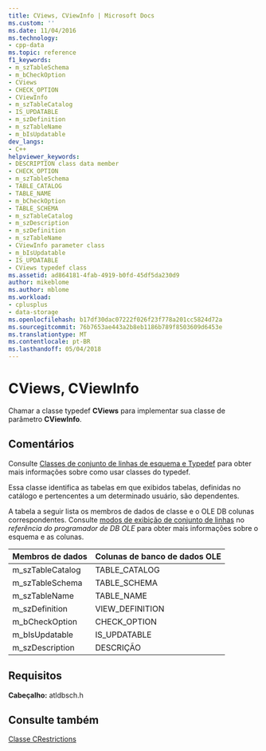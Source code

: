 ```yaml
---
title: CViews, CViewInfo | Microsoft Docs
ms.custom: ''
ms.date: 11/04/2016
ms.technology:
- cpp-data
ms.topic: reference
f1_keywords:
- m_szTableSchema
- m_bCheckOption
- CViews
- CHECK_OPTION
- CViewInfo
- m_szTableCatalog
- IS_UPDATABLE
- m_szDefinition
- m_szTableName
- m_bIsUpdatable
dev_langs:
- C++
helpviewer_keywords:
- DESCRIPTION class data member
- CHECK_OPTION
- m_szTableSchema
- TABLE_CATALOG
- TABLE_NAME
- m_bCheckOption
- TABLE_SCHEMA
- m_szTableCatalog
- m_szDescription
- m_szDefinition
- m_szTableName
- CViewInfo parameter class
- m_bIsUpdatable
- IS_UPDATABLE
- CViews typedef class
ms.assetid: ad864181-4fab-4919-b0fd-45df5da230d9
author: mikeblome
ms.author: mblome
ms.workload:
- cplusplus
- data-storage
ms.openlocfilehash: b17df30dac07222f026f23f778a201cc5824d72a
ms.sourcegitcommit: 76b7653ae443a2b8eb1186b789f8503609d6453e
ms.translationtype: MT
ms.contentlocale: pt-BR
ms.lasthandoff: 05/04/2018
---
```

# <a name="cviews-cviewinfo"></a>CViews, CViewInfo
Chamar a classe typedef **CViews** para implementar sua classe de parâmetro **CViewInfo**.  
  
## <a name="remarks"></a>Comentários  
 Consulte [Classes de conjunto de linhas de esquema e Typedef](../../data/oledb/schema-rowset-classes-and-typedef-classes.md) para obter mais informações sobre como usar classes do typedef.  
  
 Essa classe identifica as tabelas em que exibidos tabelas, definidas no catálogo e pertencentes a um determinado usuário, são dependentes.  
  
 A tabela a seguir lista os membros de dados de classe e o OLE DB colunas correspondentes. Consulte [modos de exibição de conjunto de linhas](https://msdn.microsoft.com/en-us/library/ms723122.aspx) no *referência do programador de DB OLE* para obter mais informações sobre o esquema e as colunas.  
  
|Membros de dados|Colunas de banco de dados OLE|  
|------------------|--------------------|  
|m_szTableCatalog|TABLE_CATALOG|  
|m_szTableSchema|TABLE_SCHEMA|  
|m_szTableName|TABLE_NAME|  
|m_szDefinition|VIEW_DEFINITION|  
|m_bCheckOption|CHECK_OPTION|  
|m_bIsUpdatable|IS_UPDATABLE|  
|m_szDescription|DESCRIÇÃO|  
  
## <a name="requirements"></a>Requisitos  
 **Cabeçalho:** atldbsch.h  
  
## <a name="see-also"></a>Consulte também  
 [Classe CRestrictions](../../data/oledb/crestrictions-class.md)